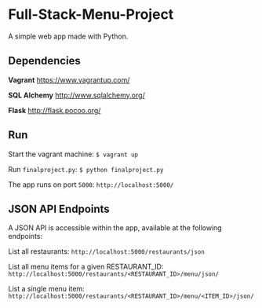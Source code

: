 # Full-Stack-Menu-Project

A simple web app made with Python.

## Dependencies

**Vagrant**
https://www.vagrantup.com/

**SQL Alchemy**
http://www.sqlalchemy.org/

**Flask**
http://flask.pocoo.org/

## Run

Start the vagrant machine:
```$ vagrant up```

Run `finalproject.py`:
```$ python finalproject.py```

The app runs on port `5000`:
```http://localhost:5000/```

## JSON API Endpoints

A JSON API is accessible within the app, available at the following endpoints:

List all restaurants:
```http://localhost:5000/restaurants/json```

List all menu items for a given RESTAURANT_ID:
```http://localhost:5000/restaurants/<RESTAURANT_ID>/menu/json/```

List a single menu item:
```http://localhost:5000/restaurants/<RESTAURANT_ID>/menu/<ITEM_ID>/json/```
